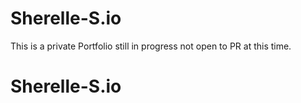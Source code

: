 # Sherelle-S.io

This is a private Portfolio still in progress not open to PR at this time.
# Sherelle-S.io
